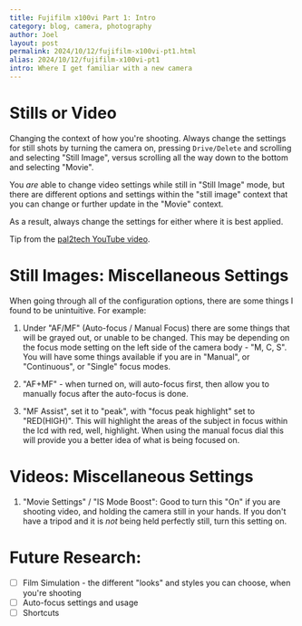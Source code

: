```yaml
---
title: Fujifilm x100vi Part 1: Intro
category: blog, camera, photography
author: Joel
layout: post
permalink: 2024/10/12/fujifilm-x100vi-pt1.html
alias: 2024/10/12/fujifilm-x100vi-pt1
intro: Where I get familiar with a new camera
---
```



# Stills or Video

Changing the context of how you're shooting. Always change the settings for still shots
by turning the camera on, pressing `Drive/Delete` and scrolling and selecting "Still Image", versus scrolling all the way down to the bottom and selecting "Movie".

You *are* able to change video settings while still in "Still Image" mode, but there are different options and settings within the "still image" context that you can change or further update in the "Movie" context.

As a result, always change the settings for either where it is best applied.

Tip from the [pal2tech YouTube video].

[pal2tech YouTube video]: https://youtu.be/xkBbQU647Ec?t=123&si=jacmm_3Zuj8REB3W

# Still Images: Miscellaneous Settings

When going through all of the configuration options, there are some things I found to be unintuitive. For example:

1. Under "AF/MF" (Auto-focus / Manual Focus) there are some things that will be grayed out, or unable to be changed. This may be depending on the focus mode setting on the left side of the camera body - "M, C, S". You will have some things available if you are in "Manual", or "Continuous", or "Single" focus modes.

2. "AF+MF" - when turned on, will auto-focus first, then allow you to manually focus after the auto-focus is done.

3. "MF Assist", set it to "peak", with "focus peak highlight" set to "RED(HIGH)". This will highlight the areas of the subject in focus within the lcd with red, well, highlight. When using the manual focus dial this will provide you a better idea of what is being focused on.

# Videos: Miscellaneous Settings

1. "Movie Settings" / "IS Mode Boost": Good to turn this "On" if you are shooting video, and holding the camera still in your hands. If you don't have a tripod and it is _not_ being held perfectly still, turn this setting on.

# Future Research:

- [ ] Film Simulation - the different "looks" and styles you can choose, when you're shooting
- [ ] Auto-focus settings and usage
- [ ] Shortcuts
